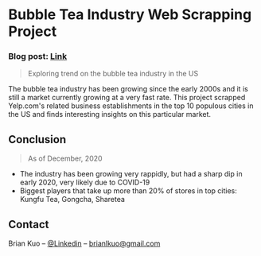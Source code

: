 # Bubble Tea Industry Web Scrapping Project
### Blog post: [Link](https://nycdatascience.com/blog/?p=95764&preview=true)

> Exploring trend on the bubble tea industry in the US

The bubble tea industry has been growing since the early 2000s and it is still a market currently growing at a very fast rate. This project scrapped Yelp.com's related business establishments in the top 10 populous cities in the US and finds interesting insights on this particular market.


## Conclusion
> As of December, 2020
* The industry has been growing very rappidly, but had a sharp dip in early 2020, very likely due to COVID-19
* Biggest players that take up more than 20% of stores in top cities: Kungfu Tea, Gongcha, Sharetea

## Contact
Brian Kuo – [@Linkedin](https://www.linkedin.com/in/brianlkuo/) – brianlkuo@gmail.com



